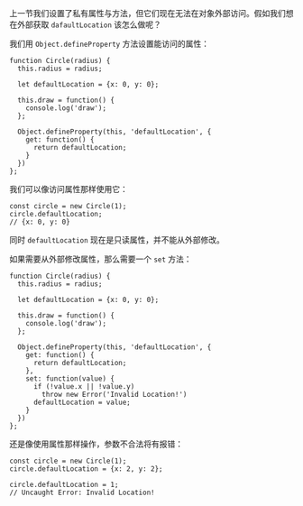上一节我们设置了私有属性与方法，但它们现在无法在对象外部访问。假如我们想在外部获取 ``dafaultLocation`` 该怎么做呢？

我们用 ``Object.defineProperty`` 方法设置能访问的属性：
```
function Circle(radius) {
  this.radius = radius;

  let defaultLocation = {x: 0, y: 0};

  this.draw = function() {
    console.log('draw');
  };

  Object.defineProperty(this, 'defaultLocation', {
    get: function() {
      return defaultLocation;
    }
  })
};
```

我们可以像访问属性那样使用它：
```
const circle = new Circle(1);
circle.defaultLocation;
// {x: 0, y: 0}
```
同时 ``defaultLocation`` 现在是只读属性，并不能从外部修改。

如果需要从外部修改属性，那么需要一个 ``set`` 方法：
```
function Circle(radius) {
  this.radius = radius;

  let defaultLocation = {x: 0, y: 0};

  this.draw = function() {
    console.log('draw');
  };

  Object.defineProperty(this, 'defaultLocation', {
    get: function() {
      return defaultLocation;
    },
    set: function(value) {
      if (!value.x || !value.y)
        throw new Error('Invalid Location!')
      defaultLocation = value;
    }
  })
};
```

还是像使用属性那样操作，参数不合法将有报错：
```
const circle = new Circle(1);
circle.defaultLocation = {x: 2, y: 2};

circle.defaultLocation = 1;
// Uncaught Error: Invalid Location!
```

